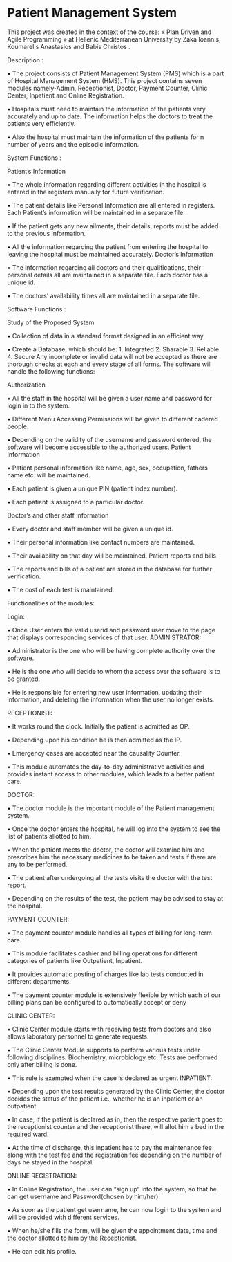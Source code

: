 # Patient Management System
This project was created in the context of the course: « Plan Driven and Agile Programming » at Hellenic Mediterranean University by Zaka Ioannis, Koumarelis Anastasios and Babis Christos .

Description :

   • The project consists of Patient Management System (PMS) which is a part of Hospital Management System (HMS). This project contains seven modules namely-Admin, Receptionist, Doctor, Payment Counter, Clinic Center, Inpatient and Online Registration.

  •	Hospitals must need to maintain the information of the patients very accurately and up to date. The information helps the doctors to treat the patients very efficiently.

  •	Also the hospital must maintain the information of the patients for n number of years and the episodic information.

System Functions :

Patient’s Information

  •	The whole information regarding different activities in the hospital is entered in the registers manually for future verification.

  •	The patient details like Personal Information are all entered in registers. Each Patient’s information will be maintained in a separate file.

  •	If the patient gets any new ailments, their details, reports must be added to the previous information.

•	All the information regarding the patient from entering the hospital to leaving the hospital must be maintained accurately.
Doctor’s Information

•	The information regarding all doctors and their qualifications, their personal details all are maintained in a separate file. Each doctor has a unique id.

  •	The doctors’ availability times all are maintained in a separate file.

Software Functions :

Study of the Proposed System 

  •	Collection of data in a standard format designed in an efficient way.

  •	Create a Database, which should be:
    1.	Integrated
    2.	Sharable
    3.	Reliable
    4.	Secure
Any incomplete or invalid data will not be accepted as there are thorough checks at each and every stage of all forms.
The software will handle the following functions:

Authorization

  •	All the staff in the hospital will be given a user name and password for login in to the system.

  •	Different Menu Accessing Permissions will be given to different cadered people.

  •	Depending on the validity of the username and password entered, the software will become accessible to the authorized users. 
Patient Information

  •	Patient personal information like name, age, sex, occupation, fathers name etc. will be maintained.

  •	Each patient is given a unique PIN (patient index number).

  •	Each patient is assigned to a particular doctor.

Doctor’s and other staff Information

  •	Every doctor and staff member will be given a unique id.

  •	Their personal information like contact numbers are maintained.

  •	Their availability on that day will be maintained.
Patient reports and bills

  •	The reports and bills of a patient are stored in the database for further verification.

  •	The cost of each test is maintained.

Functionalities of the modules:

Login:

  •	Once User enters the valid userid and password user move to the page that displays corresponding services of that user.
ADMINISTRATOR:

  •	Administrator is the one who will be having complete authority over the software.

  •	He is the one who will decide to whom the access over the software is to be granted.

  •	He is responsible for entering new user information, updating their information, and deleting the information when the user no longer exists.

RECEPTIONIST:

  •	It works round the clock. Initially the patient is admitted as OP.

  •	Depending upon his condition he is then admitted as the IP.

  •	Emergency cases are accepted near the causality Counter.

  •	This module automates the day-to-day administrative activities and provides instant access to other modules, which leads to a better patient care.

DOCTOR:

  •	The doctor module is the important module of the Patient management system.

  •	Once the doctor enters the hospital, he will log into the system to see the list of patients allotted to him.

  •	When the patient meets the doctor, the doctor will examine him and prescribes him the necessary medicines to be taken and tests if there are any to be performed.

  •	The patient after undergoing all the tests visits the doctor with the test report.

  •	Depending on the results of the test, the patient may be advised to stay at the hospital.

PAYMENT COUNTER:

  •	The payment counter module handles all types of billing for long-term care.

  •	This module facilitates cashier and billing operations for different categories of patients like Outpatient, Inpatient.

  •	It provides automatic posting of charges like lab tests conducted in different departments.

  •	The payment counter module is extensively flexible by which each of our billing plans can be configured to automatically accept or deny

CLINIC CENTER:

  •	Clinic Center module starts with receiving tests from doctors and also allows laboratory personnel to generate requests.

  •	The Clinic Center Module supports to perform various tests under following disciplines: Biochemistry, microbiology  etc. Tests are performed only after billing is done.

  •	This rule is exempted when the case is declared as urgent
INPATIENT:

  •	Depending upon the test results generated by the Clinic Center, the doctor decides the status of the patient i.e., whether he is an inpatient or an outpatient.

  •	In case, if the patient is declared as in, then the respective patient goes to the receptionist counter and the receptionist there, will allot him a bed in the required ward.

  •	At the time of discharge, this inpatient has to pay the maintenance fee along with the test fee and the registration fee depending on the number of days he stayed in the hospital.

ONLINE REGISTRATION:

  •	In Online Registration, the user can “sign up” into the system, so that he can get username and Password(chosen by him/her).

  •	As soon as the patient get username, he can now login to the system and will be provided with different services.

  •	When he/she fills the form, will be given the appointment date, time and the doctor allotted to him by the Receptionist.

  •	He can edit his profile.
